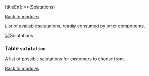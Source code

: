 [titleEn]: <>(Solutations)

[Back to modules](./../10-modules.md)

List of available salutations, readily consumed by other components.

![Solutations](./dist/erd-shopware-core-system-salutation.svg)


### Table `salutation`

A list of possible salutations for customers to choose from.


[Back to modules](./../10-modules.md)
